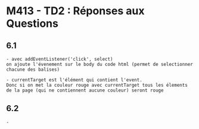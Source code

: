 # M413 - TD2 : Réponses aux Questions

## 6.1

    - avec addEventListener('click', select)
    on ajoute l'évenement sur le body du code html (permet de selectionner chacune des balises)

    - currentTarget est l'élément qui contient l'event.
    Donc si on met la couleur rouge avec currentTarget tous les élements de la page (qui ne contiennent aucune couleur) seront rouge

## 6.2

    - 